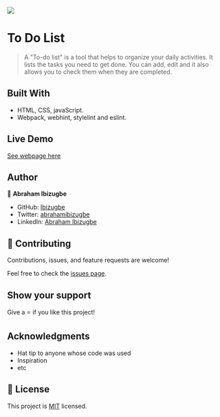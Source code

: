 ![](https://img.shields.io/badge/Microverse-blueviolet)

# To Do List

> A "To-do list" is a tool that helps to organize your daily activities. It lists the tasks you need to get done. You can add, edit and it also allows you to check them when they are completed.


## Built With

- HTML, CSS, javaScript.
- Webpack, webhint, stylelint and eslint. 

## Live Demo

[See webpage here](https://ibizugbe.github.io/Todo-list-vanillaJS/)


## Author

👤 **Abraham Ibizugbe**

- GitHub: [Ibizugbe](https://github.com/Ibizugbe/)
- Twitter: [abrahamibizugbe](https://twitter.com/AbrahamIbizugbe)
- LinkedIn: [Abraham Ibizugbe](https://www.linkedin.com/in/abraham-ibizugbe-763791115/)


## 🤝 Contributing

Contributions, issues, and feature requests are welcome!

Feel free to check the [issues page](https://github.com/Ibizugbe/Todo-list-vanillaJS/issues).

## Show your support

Give a ⭐️ if you like this project!

## Acknowledgments

- Hat tip to anyone whose code was used
- Inspiration
- etc

## 📝 License

This project is [MIT](./MIT.md) licensed.
